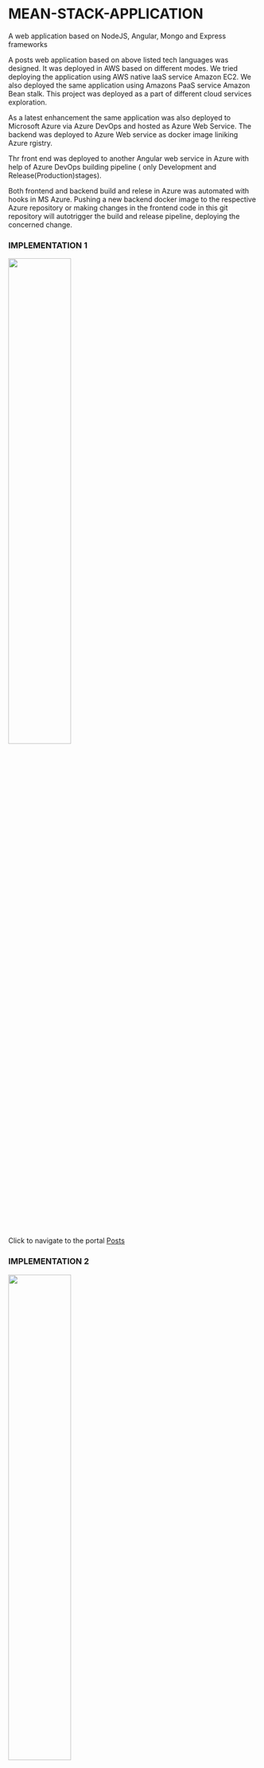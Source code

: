 # MEAN-STACK-APPLICATION
A web application based on NodeJS, Angular, Mongo and Express frameworks

<p> A posts web application based on above listed tech languages was designed. It was deployed in AWS based on different modes. We tried deploying the application using AWS native IaaS service Amazon EC2. We also deployed the same application using Amazons PaaS service Amazon Bean stalk. This project was deployed as a part of different cloud services exploration. 

As a latest enhancement the same application was also deployed to Microsoft Azure via Azure DevOps and hosted as Azure Web Service. The backend was deployed to Azure Web service as docker image liniking Azure rgistry.

Thr front end was deployed to another Angular web service in Azure with help of Azure DevOps building pipeline ( only Development and Release(Production)stages).

Both frontend and backend build and relese in Azure was automated with hooks in MS Azure. Pushing a new backend docker image to the respective Azure repository or making changes in the frontend code in this git repository will autotrigger the build and release pipeline, deploying the concerned change.
</p>

### IMPLEMENTATION 1

<Image src="images/Impl1.PNG" class="center" style="width:50%">
  
 Click to navigate to the portal [Posts](http://3.15.176.124/)
  
  

### IMPLEMENTATION 2

<Image src="images/Impl2.JPG" class="center" style="width:50%">
  
Click to navigate to the portal [Posts](http://mean-angular-node-manish.s3-website.us-east-2.amazonaws.com/)

### IMPLEMENTATION 3

<Image src="images/AppServices_Frontend_Backend.JPG" class="center" style="width:50%">
<Image src="images/angular_frontend_appservice.JPG" class="center" style="width:50%">
<Image src="images/docker_backend_appservice.JPG" class="center" style="width:50%">
<Image src="images/Custom_Docker_Repository.JPG" class="center" style="width:50%">
<Image src="images/AngularWebapp_build.JPG" class="center" style="width:50%">
<Image src="images/Angular_Webapp_build_stages.JPG" class="center" style="width:50%">
<Image src="images/Azure_Webapp_Release_stages.JPG" class="center" style="width:50%">
<Image src="images/Azure_Angular_Release.JPG" class="center" style="width:50%">

The Swagger API feature has been added to second branch ( Master 2 ) of this repository.


